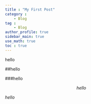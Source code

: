 ```yaml
---
title : "My First Post"
category :
    - Blog
tag : 
    - Blog
author_profile: true
sidebar_main: true
use_math: true
toc : true
---
```


hello

##hello

###hello

$$hello$$

$hello$
